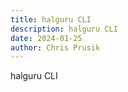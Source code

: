```yaml
---
title: halguru CLI
description: halguru CLI
date: 2024-01-25
author: Chris Prusik
---
```


halguru CLI